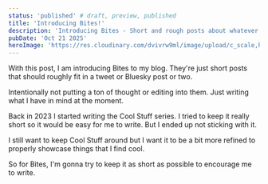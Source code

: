 ```yaml
---
status: 'published' # draft, preview, published
title: 'Introducing Bites!'
description: 'Introducing Bites - Short and rough posts about whatever I feel like writing in the moment.'
pubDate: 'Oct 21 2025'
heroImage: 'https://res.cloudinary.com/dvivrw9ml/image/upload/c_scale,h_630,w_1200/co_rgb:FFFFFF,l_text:JetBrainsMono.ttf_125_bold_left:BITES/fl_layer_apply/v1761109447/blank_br2oph.png'
---
```


With this post, I am introducing Bites to my blog. They're just short posts that should roughly fit in a tweet or Bluesky post or two.

Intentionally not putting a ton of thought or editing into them. Just writing what I have in mind at the moment.

Back in 2023 I started writing the Cool Stuff series. I tried to keep it really short so it would be easy for me to write.
But I ended up not sticking with it.

I still want to keep Cool Stuff around but I want it to be a bit more refined to properly showcase things that I find cool.

So for Bites, I'm gonna try to keep it as short as possible to encourage me to write.
